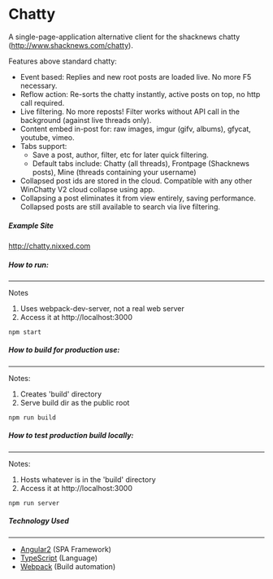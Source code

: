Chatty
====
A single-page-application alternative client for the shacknews chatty (http://www.shacknews.com/chatty).

Features above standard chatty:
* Event based: Replies and new root posts are loaded live. No more F5 necessary.
* Reflow action: Re-sorts the chatty instantly, active posts on top, no http call required.
* Live filtering. No more reposts! Filter works without API call in the background (against live threads only).
* Content embed in-post for: raw images, imgur (gifv, albums), gfycat, youtube, vimeo.
* Tabs support:
  * Save a post, author, filter, etc for later quick filtering.
  * Default tabs include: Chatty (all threads), Frontpage (Shacknews posts), Mine (threads containing your username)
* Collapsed post ids are stored in the cloud. Compatible with any other WinChatty V2 cloud collapse using app.
* Collapsing a post eliminates it from view entirely, saving performance. Collapsed posts are still available to search via live filtering.

##### Example Site
http://chatty.nixxed.com

##### How to run:
---------
Notes
  1. Uses webpack-dev-server, not a real web server
  2. Access it at http://localhost:3000
~~~~
npm start
~~~~

##### How to build for production use:
---------
Notes:
  1. Creates 'build' directory
  2. Serve build dir as the public root
~~~~
npm run build
~~~~

##### How to test production build locally:
---------
Notes:
  1. Hosts whatever is in the 'build' directory
  2. Access it at http://localhost:3000
~~~~
npm run server
~~~~

##### Technology Used
---------------------

* [Angular2](https://angular.io/) (SPA Framework)
* [TypeScript](https://github.com/Microsoft/TypeScript) (Language)
* [Webpack](http://webpack.github.io/docs/) (Build automation)
